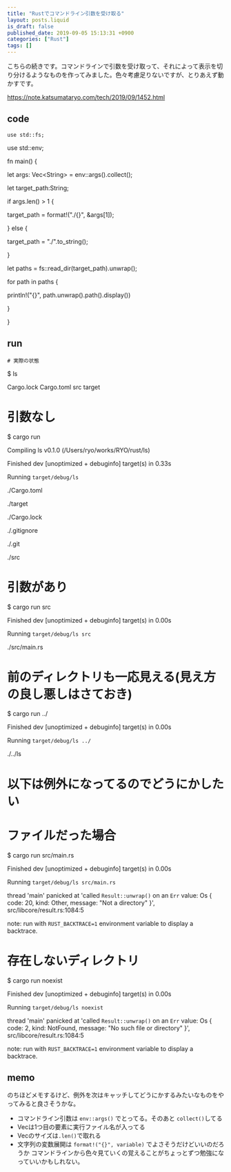 ```yaml
---
title: "Rustでコマンドライン引数を受け取る"
layout: posts.liquid
is_draft: false
published_date: 2019-09-05 15:13:31 +0900
categories: ["Rust"]
tags: []
---
```


こちらの続きです。コマンドラインで引数を受け取って、それによって表示を切り分けるようなものを作ってみました。色々考慮足りないですが、とりあえず動かすです。

https://note.katsumataryo.com/tech/2019/09/1452.html

## code
    use std::fs;

use std::env;

fn main() {

let args: Vec\<String\> = env::args().collect();

let target\_path:String;

if args.len() \> 1 {

target\_path = format!("./{}", &args[1]);

} else {

target\_path = "./".to\_string();

}

let paths = fs::read\_dir(target\_path).unwrap();

for path in paths {

println!("{}", path.unwrap().path().display())

}

}

## run
    # 実際の状態

$ ls

Cargo.lock Cargo.toml src target

# 引数なし

$ cargo run

Compiling ls v0.1.0 (/Users/ryo/works/RYO/rust/ls)

Finished dev [unoptimized + debuginfo] target(s) in 0.33s

Running `target/debug/ls`

./Cargo.toml

./target

./Cargo.lock

./.gitignore

./.git

./src

# 引数があり

$ cargo run src

Finished dev [unoptimized + debuginfo] target(s) in 0.00s

Running `target/debug/ls src`

./src/main.rs

# 前のディレクトリも一応見える(見え方の良し悪しはさておき)

$ cargo run ../

Finished dev [unoptimized + debuginfo] target(s) in 0.00s

Running `target/debug/ls ../`

./../ls

# 以下は例外になってるのでどうにかしたい

# ファイルだった場合

$ cargo run src/main.rs

Finished dev [unoptimized + debuginfo] target(s) in 0.00s

Running `target/debug/ls src/main.rs`

thread 'main' panicked at 'called `Result::unwrap()` on an `Err` value: Os { code: 20, kind: Other, message: "Not a directory" }', src/libcore/result.rs:1084:5

note: run with `RUST_BACKTRACE=1` environment variable to display a backtrace.

# 存在しないディレクトリ

$ cargo run noexist

Finished dev [unoptimized + debuginfo] target(s) in 0.00s

Running `target/debug/ls noexist`

thread 'main' panicked at 'called `Result::unwrap()` on an `Err` value: Os { code: 2, kind: NotFound, message: "No such file or directory" }', src/libcore/result.rs:1084:5

note: run with `RUST_BACKTRACE=1` environment variable to display a backtrace.

## memo
のちほどメモするけど、例外を次はキャッチしてどうにかするみたいなものをやってみると良さそうかな。

- コマンドライン引数は `env::args()` でとってる。そのあと `collect()`してる
- Vecは1つ目の要素に実行ファイル名が入ってる
- Vecのサイズは`.len()`で取れる
- 文字列の変数展開は `format!("{}", variable)` でよさそうだけどいいのだろうか
コマンドラインから色々見ていくの覚えることがちょっとずつ勉強になっていいかもしれない。


